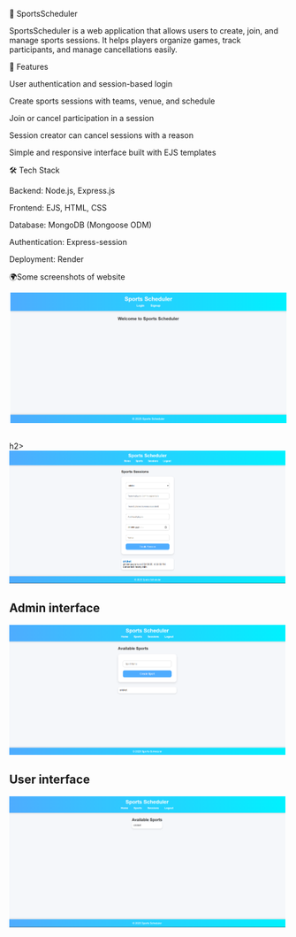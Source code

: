🏀 SportsScheduler

SportsScheduler is a web application that allows users to create, join, and manage sports sessions. It helps players organize games, track participants, and manage cancellations easily.

🚀 Features

User authentication and session-based login

Create sports sessions with teams, venue, and schedule

Join or cancel participation in a session

Session creator can cancel sessions with a reason

Simple and responsive interface built with EJS templates

🛠️ Tech Stack

Backend: Node.js, Express.js

Frontend: EJS, HTML, CSS

Database: MongoDB (Mongoose ODM)

Authentication: Express-session

Deployment: Render

🌍Some screenshots of website
<p align="center">
  <img src="image1" alt="Screenshot 1" width="500"/>
  <h2></h2>h2>
  <img src="image2" alt="Screenshot 2" width="500"/>
  <h2>Admin interface</h2>
  <img src="image3" alt="Screenshot 3" width="500"/>
   <h2>User interface</h2>
  <img src="image4" alt="Screenshot 4" width="500"/>
</p>



